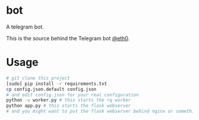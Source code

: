 # bot

A telegram bot.

This is the source behind the Telegram bot [@eth0]( https://telegram.me/eth0_bot ).

# Usage

```bash
# git clone this project
[sudo] pip install -r requirements.txt
cp config.json.default config.json
# and edit config.json for your real configuration
python -u worker.py # this starts the rq worker
python app.py # this starts the flask webserver
# and you might want to put the flask webserver behind nginx or something
```
